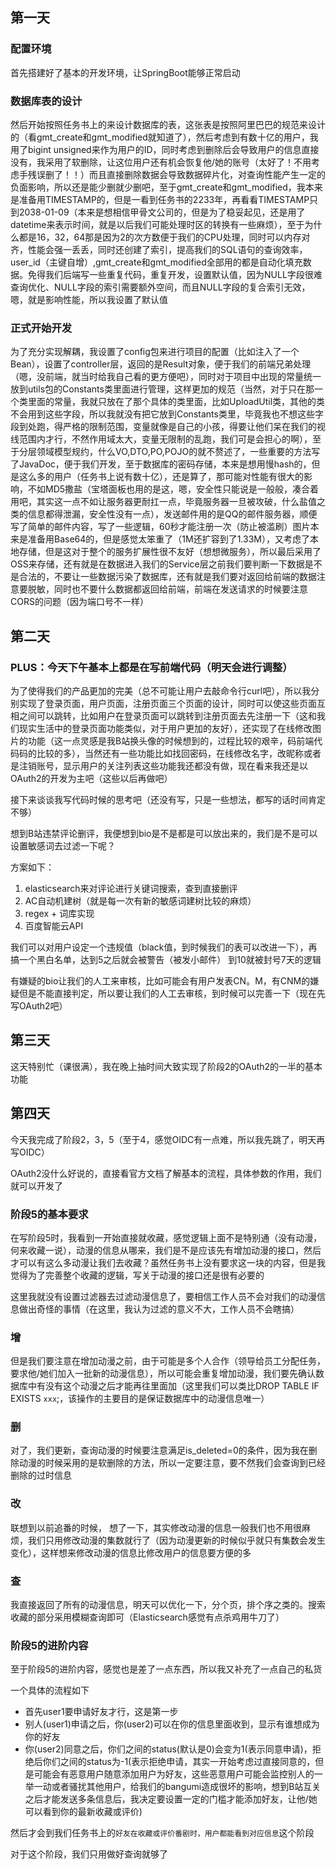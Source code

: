 ## 第一天

### 配置环境

首先搭建好了基本的开发环境，让SpringBoot能够正常启动

### 数据库表的设计

然后开始按照任务书上的来设计数据库的表，这张表是按照阿里巴巴的规范来设计的（看gmt_create和gmt_modified就知道了），然后考虑到有数十亿的用户，我用了bigint unsigned来作为用户的ID，同时考虑到删除后会导致用户的信息直接没有，我采用了软删除，让这位用户还有机会恢复他/她的账号（太好了！不用考虑手残误删了！！）而且直接删除数据会导致数据碎片化，对查询性能产生一定的负面影响，所以还是能少删就少删吧，至于gmt_create和gmt_modified，我本来是准备用TIMESTAMP的，但是一看到任务书的2233年，再看看TIMESTAMP只到2038-01-09（本来是想相信甲骨文公司的，但是为了稳妥起见，还是用了datetime来表示时间，就是以后我们可能处理时区的转换有一些麻烦），至于为什么都是16，32，64那是因为2的次方数便于我们的CPU处理，同时可以内存对齐，性能会强一丢丢，同时还创建了索引，提高我们的SQL语句的查询效率，user_id（主键自增）,gmt_create和gmt_modified全部用的都是自动化填充数据。免得我们后端写一些重复代码，重复开发，设置默认值，因为NULL字段很难查询优化、NULL字段的索引需要额外空间，而且NULL字段的复合索引无效，嗯，就是影响性能，所以我设置了默认值

### 正式开始开发

为了充分实现解耦，我设置了config包来进行项目的配置（比如注入了一个Bean），设置了controller层，返回的是Result对象，便于我们的前端兄弟处理（嗯，没前端，就当时给我自己看的更方便吧），同时对于项目中出现的常量统一放到utils包的Constants类里面进行管理，这样更加的规范（当然，对于只在那一个类里面的常量，我就只放在了那个具体的类里面，比如UploadUtil类，其他的类不会用到这些字段，所以我就没有把它放到Constants类里，毕竟我也不想这些字段到处跑，得严格的限制范围，变量就像是自己的小孩，得要让他们呆在我们的视线范围内才行，不然作用域太大，变量无限制的乱跑，我们可是会担心的啊），至于分层领域模型规约，什么VO,DTO,PO,POJO的就不赘述了，一些重要的方法写了JavaDoc，便于我们开发，至于数据库的密码存储，本来是想用慢hash的，但是这么多的用户（任务书上说有数十亿），还是算了，那可能对性能有很大的影响，不如MD5撒盐（宝塔面板也用的是这，嗯，安全性只能说是一般般，凑合着用吧，其实这一点不如让服务器更耐扛一点，毕竟服务器一旦被攻破，什么盐值之类的信息都得泄漏，安全性没有一点），发送邮件用的是QQ的邮件服务器，顺便写了简单的邮件内容，写了一些逻辑，60秒才能注册一次（防止被滥刷）图片本来是准备用Base64的，但是感觉太笨重了（1M还扩容到了1.33M），又考虑了本地存储，但是这对于整个的服务扩展性很不友好（想想微服务），所以最后采用了OSS来存储，还有就是在数据进入我们的Service层之前我们要判断一下数据是不是合法的，不要让一些数据污染了数据库，还有就是我们要对返回给前端的数据注意要脱敏，同时也不要什么数据都返回给前端，前端在发送请求的时候要注意CORS的问题（因为端口号不一样）

## 第二天

### PLUS：今天下午基本上都是在写前端代码（明天会进行调整）
为了使得我们的产品更加的完美（总不可能让用户去敲命令行curl吧），所以我分别实现了登录页面，用户页面，注册页面三个页面的设计，同时可以使这些页面互相之间可以跳转，比如用户在登录页面可以跳转到注册页面去先注册一下（这和我们现实生活中的登录页面功能类似，对于用户更加的友好），还实现了在线修改图片的功能（这一点灵感是我B站换头像的时候想到的，过程比较的艰辛，码前端代码码的比较的多），当然还有一些功能比如找回密码，在线修改名字，改昵称或者是注销账号，显示用户的关注列表这些功能我还都没有做，现在看来我还是以OAuth2的开发为主吧（这些以后再做吧）

接下来谈谈我写代码时候的思考吧（还没有写，只是一些想法，都写的话时间肯定不够）

想到B站违禁评论删评，我便想到bio是不是都是可以放出来的，我们是不是可以设置敏感词去过滤一下呢？

方案如下：

1. elasticsearch来对评论进行关键词搜索，查到直接删评
2. AC自动机建树（就是每一次有新的敏感词建树比较的麻烦）
3. regex + 词库实现
4. 百度智能云API

我们可以对用户设定一个违规值（black值，到时候我们的表可以改进一下），再搞一个黑白名单，达到5之后就会被警告（被发小邮件） 到10就被封号7天的逻辑

有嫌疑的bio让我们的人工来审核，比如可能会有用户发表CN。M，有CNM的嫌疑但是不能直接判定，所以要让我们的人工去审核，到时候可以完善一下（现在先写OAuth2吧）

## 第三天

这天特别忙（课很满），我在晚上抽时间大致实现了阶段2的OAuth2的一半的基本功能

## 第四天

今天我完成了阶段2，3，5（至于4，感觉OIDC有一点难，所以我先跳了，明天再写OIDC）

OAuth2没什么好说的，直接看官方文档了解基本的流程，具体参数的作用，我们就可以开发了

### 阶段5的基本要求

在写阶段5时，我看到一开始直接就收藏，感觉逻辑上面不是特别通（没有动漫，何来收藏一说），动漫的信息从哪来，我们是不是应该先有增加动漫的接口，然后才可以有这么多动漫让我们去收藏？虽然任务书上没有要求这一块的内容，但是我觉得为了完善整个收藏的逻辑，写关于动漫的接口还是很有必要的

这里我就没有设置过滤器去过滤动漫信息了，要相信工作人员不会对我们的动漫信息做出奇怪的事情（在这里，我认为过滤的意义不大，工作人员不会瞎搞）

### 增

但是我们要注意在增加动漫之前，由于可能是多个人合作（领导给员工分配任务，要求他/她们加入一批新的动漫信息），所以可能会重复增加动漫，我们要先确认数据库中有没有这个动漫之后才能再往里面加（这里我们可以类比DROP TABLE IF EXISTS `xxx`;，该操作的主要目的是保证数据库中的动漫信息唯一）

### 删

对了，我们更新，查询动漫的时候要注意满足is_deleted=0的条件，因为我在删除动漫的时候采用的是软删除的方法，所以一定要注意，要不然我们会查询到已经删除的过时信息

### 改

联想到以前追番的时候， 想了一下，其实修改动漫的信息一般我们也不用很麻烦，我们只用修改动漫的集数就行了（因为动漫更新的时候似乎就只有集数会发生变化），这样想来修改动漫的信息比修改用户的信息要方便的多

### 查

我直接返回了所有的动漫信息，明天可以优化一下，分个页，排个序之类的。搜索收藏的部分采用模糊查询即可（Elasticsearch感觉有点杀鸡用牛刀了）

### 阶段5的进阶内容

至于阶段5的进阶内容，感觉也是差了一点东西，所以我又补充了一点自己的私货

一个具体的流程如下

- 首先user1要申请好友才行，这是第一步
- 别人(user1)申请之后，你(user2)可以在你的信息里面收到，显示有谁想成为你的好友
- 你(user2)同意之后，你们之间的status(默认是0)会变为1(表示同意申请)，拒绝后你们之间的status为-1(表示拒绝申请，其实一开始考虑过直接同意的，但是可能会有恶意用户随意添加用户为好友，这些恶意用户可能会监控别人的一举一动或者骚扰其他用户，给我们的bangumi造成很坏的影响，想到B站互关之后才能发送多条信息后，我决定要设置一定的门槛才能添加好友，让他/她可以看到你的最新收藏或评价)

然后才会到我们任务书上的`好友在收藏或评价番剧时，用户都能看到对应信息`这个阶段

对于这个阶段，我们只用做好查询就够了

